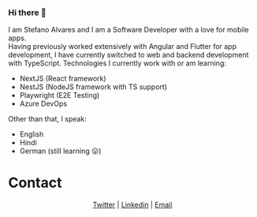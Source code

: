 ### Hi there 👋

I am Stefano Alvares and I am a Software Developer with a love for mobile apps.<br>
Having previously worked extensively with Angular and Flutter for app development, I have currently switched to web and backend development with TypeScript.
Technologies I currently work with or am learning:
- NextJS (React framework)
- NestJS (NodeJS framework with TS support)
- Playwright (E2E Testing)
- Azure DevOps

Other than that, I speak:
- English
- Hindi
- German (still learning 😛)

# Contact
<p align="center">
  <a href="https://twitter.com/stefalvares">Twitter</a>
  <span> | </span>
  <a href="https://www.linkedin.com/in/stefanoalvares">Linkedin</a>
  <span> | </span>
  <a href="mailto:steff.alvares2@gmail.com">Email</a>
</p>
</br>

<!--
**stef0296/stef0296** is a ✨ _special_ ✨ repository because its `README.md` (this file) appears on your GitHub profile.

Here are some ideas to get you started:

- 🔭 I’m currently working on ...
- 🌱 I’m currently learning ...
- 👯 I’m looking to collaborate on ...
- 🤔 I’m looking for help with ...
- 💬 Ask me about ...
- 📫 How to reach me: ...
- 😄 Pronouns: ...
- ⚡ Fun fact: ...
-->
